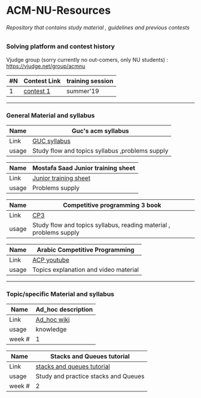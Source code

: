 # ACM-NU-Resources
###### Repository that contains study material , guidelines and previous contests
### Solving platform and contest history
Vjudge group (sorry currently no out-comers, only NU students) :
https://vjudge.net/group/acmnu

| #N | Contest Link                                                   | training session | 
|----|----------------------------------------------------------------|------------------|
|  1 | [contest 1](https://vjudge.net/contest/312876)                               |   summer'19      |

-----------------------------------------------------------------------------------------------------------------------------------
### General Material and syllabus

|  Name | Guc's acm syllabus                                                  | 
|-------|---------------------------------------------------------------------|
|  Link | [GUC syllabus](https://github.com/AhmadElsagheer/Competitive-programming-library)   |
|  usage| Study flow and topics syllabus  ,problems supply                                    |

|  Name | Mostafa Saad Junior training sheet                                  | 
|-------|---------------------------------------------------------------------|
|  Link | [Junior training sheet](https://docs.google.com/spreadsheets/d/1iJZWP2nS_OB3kCTjq8L6TrJJ4o-5lhxDOyTaocSYc-k/edit?usp=sharing)   |
|  usage| Problems supply                                      |

|  Name | Competitive programming 3 book                                                  | 
|-------|---------------------------------------------------------------------|
|  Link | [CP3](http://booksdescr.org/ads.php?md5=F6F195012783A8B3C8BB7628882A51B7)   |
|  usage| Study flow and topics syllabus, reading material , problems supply                                     |

|  Name | Arabic Competitive Programming                                                | 
|-------|---------------------------------------------------------------------|
|  Link | [ACP youtube](https://www.youtube.com/user/nobody123497)   |
|  usage| Topics explanation and video material                                     |

-----------------------------------------------------------------------------------------------------------------------------------
### Topic/specific Material and syllabus

|  Name | Ad_hoc description                                                 | 
|-------|---------------------------------------------------------------------|
|  Link |[Ad_hoc wiki](https://en.wikipedia.org/wiki/Ad_hoc)   |
|  usage| knowledge                                     |
|  week #| 1                                     |

|  Name | Stacks and Queues tutorial                                                  | 
|-------|---------------------------------------------------------------------|
|  Link |[stacks and queues tutorial](https://www.hackerearth.com/practice/notes/stacks-and-queues/?fbclid=IwAR3J1Si_j2mKt-AR9vBp9R4fPy5T6iKeHmmuugYiSydufXpQEsF_Z7q-Teo)   |
|  usage| Study and practice stacks and Queues                                     |
|  week #| 2                                     |
